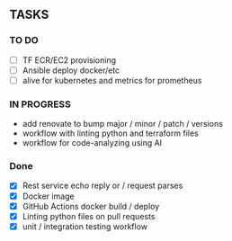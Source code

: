 ## TASKS

### TO DO

- [ ]  TF ECR/EC2 provisioning
- [ ] Ansible deploy docker/etc
- [ ] alive for kubernetes and metrics for prometheus

### IN PROGRESS

- add renovate to bump major / minor / patch / versions
- workflow with linting python and terraform files
- workflow for code-analyzing using AI

### Done

- [x] Rest service echo reply or / request parses
- [x] Docker image
- [x] GitHub Actions docker build / deploy
- [x] Linting python files on pull requests
- [x] unit / integration testing workflow
